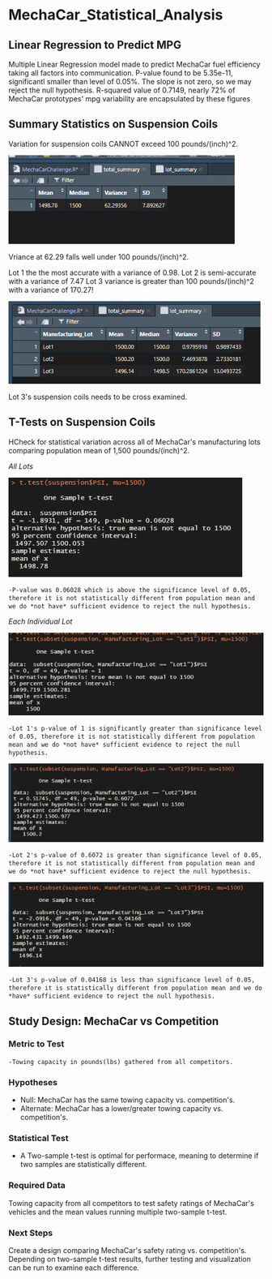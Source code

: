 # MechaCar_Statistical_Analysis


## Linear Regression to Predict MPG

Multiple Linear Regression model made to predict MechaCar fuel efficiency taking all factors into communication.
P-value found to be 5.35e-11, significantl smaller than level of 0.05%. The slope is not zero, so we may reject the null hypothesis.
R-squared value of 0.7149, nearly 72% of MechaCar prototypes' mpg variability  are encapsulated by these figures


## Summary Statistics on Suspension Coils

Variation for suspension coils CANNOT exceed 100 pounds/(inch)^2. 


![](Resources/total_summary.png)

Vriance at 62.29 falls well under 100 pounds/(inch)^2. 

Lot 1 the the most accurate with a variance of 0.98.
Lot 2 is semi-accurate with a variance of 7.47
Lot 3 variance is greater than 100 pounds/(inch)^2 with a variance of 170.27!

![](Resources/lot_summary.png)

Lot 3's suspension coils needs to be cross examined.



## T-Tests on Suspension Coils

HCheck for statistical variation across all of MechaCar's manufacturing lots comparing population mean of 1,500 pounds/(inch)^2.

*All Lots*

![](Resources/T_All.png)

    -P-value was 0.06028 which is above the significance level of 0.05, therefore it is not statistically different from population mean and we do *not have* sufficient evidence to reject the null hypothesis.

*Each Individual Lot*

![](Resources/T_Lot1.png)

    -Lot 1's p-value of 1 is significantly greater than significance level of 0.05, therefore it is not statistically different from population mean and we do *not have* sufficient evidence to reject the null hypothesis.

![](Resources/T_Lot2.png)

    -Lot 2's p-value of 0.6072 is greater than significance level of 0.05, therefore it is not statistically different from population mean and we do *not have* sufficient evidence to reject the null hypothesis.

![](Resources/T_Lot3.png)

    -Lot 3's p-value of 0.04168 is less than significance level of 0.05, therefore it is statistically different from population mean and we do *have* sufficient evidence to reject the null hypothesis.


## Study Design: MechaCar vs Competition

### Metric to Test

    -Towing capacity in pounds(lbs) gathered from all competitors.

### Hypotheses

- Null: MechaCar has the same towing capacity vs. competition's.
- Alternate: MechaCar has a lower/greater towing capacity vs. competition's.

### Statistical Test

- A Two-sample t-test is optimal for performace,  meaning to determine if two samples are statistically different. 

### Required Data

Towing capacity from all competitors to test safety ratings of MechaCar's vehicles and the mean values running multiple two-sample t-test. 

### Next Steps
Create a design comparing MechaCar's safety rating vs. competition's. Depending on two-sample t-test results, further testing and visualization can be run to examine each difference.
